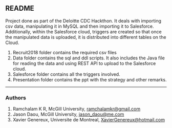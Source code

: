 

## README

Project done as part of the Deloitte CDC Hackthon.
It deals with importing csv data, manipulating it in MySQL and then importing it to Salesforce. Additionally, within the Salesforce cloud, triggers are created so that once the manipulated data is uploaded, it is distributed into different tables on the Cloud.

1. Recruit2018 folder contains the required csv files
2. Data folder contains the sql and ddl scripts. It also includes the Java file for reading the data and using REST API to upload to the Salesforce cloud.
3. Salesforce folder contains all the triggers involved.
4. Presentation folder contains the ppt with the strategy and other remarks.

---

### Authors
1. Ramchalam K R, McGill University, ramchalamkr@gmail.com
2. Jason Daou, McGill University, jason_daou@me.com
3. Xavier Genereux, Universite de Montreal, XavierGenereux@hotmail.com
